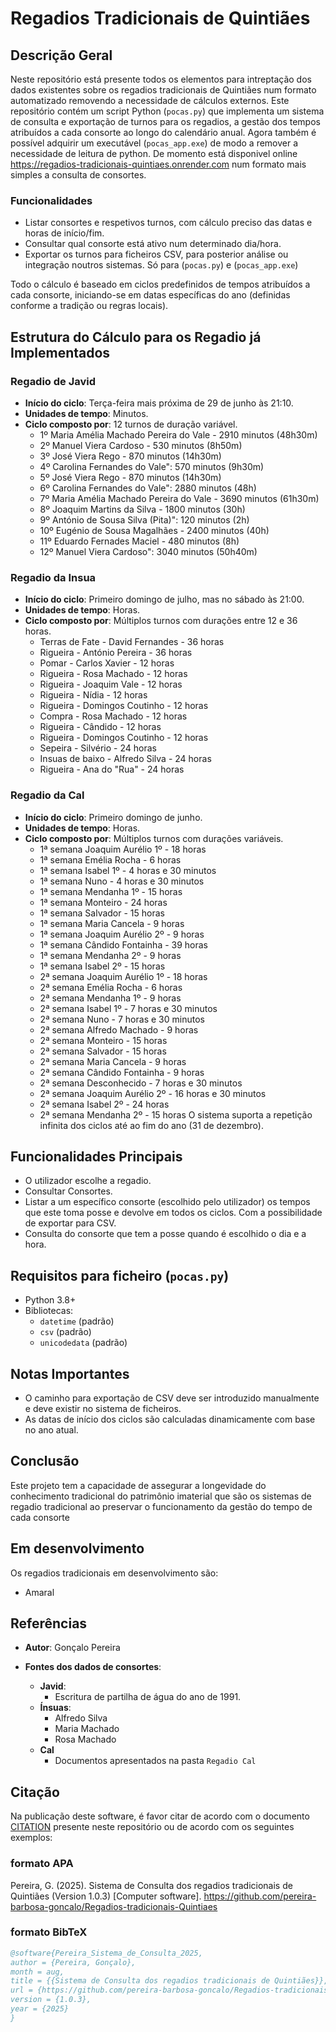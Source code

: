 # Regadios Tradicionais de Quintiães

## Descrição Geral
Neste repositório está presente todos os elementos para intreptação dos dados existentes sobre os regadios tradicionais de Quintiães num formato automatizado removendo a necessidade de cálculos externos.
Este repositório contém um script Python (`pocas.py`) que implementa um sistema de consulta e exportação de turnos para os regadios, a gestão dos tempos atribuídos a cada consorte ao longo do calendário anual. Agora também é possível adquirir um executável (`pocas_app.exe`) de modo a remover a necessidade de leitura de python.
De momento está disponivel online https://regadios-tradicionais-quintiaes.onrender.com num formato mais simples a consulta de consortes. 

### Funcionalidades
- Listar consortes e respetivos turnos, com cálculo preciso das datas e horas de início/fim.
- Consultar qual consorte está ativo num determinado dia/hora.
- Exportar os turnos para ficheiros CSV, para posterior análise ou integração noutros sistemas. Só para (`pocas.py`) e (`pocas_app.exe`)

Todo o cálculo é baseado em ciclos predefinidos de tempos atribuídos a cada consorte, iniciando-se em datas específicas do ano (definidas conforme a tradição ou regras locais).

## Estrutura do Cálculo para os Regadio já Implementados

### Regadio de Javid
- **Início do ciclo**: Terça-feira mais próxima de 29 de junho às 21:10.
- **Unidades de tempo**: Minutos.
- **Ciclo composto por**: 12 turnos de duração variável.
  - 1º Maria Amélia Machado Pereira do Vale - 2910 minutos (48h30m)
  - 2º Manuel Viera Cardoso - 530 minutos (8h50m)
  - 3º José Viera Rego - 870 minutos (14h30m)
  - 4º Carolina Fernandes do Vale": 570 minutos (9h30m)
  - 5º José Viera Rego - 870 minutos (14h30m)
  - 6º Carolina Fernandes do Vale": 2880 minutos (48h)
  - 7º Maria Amélia Machado Pereira do Vale - 3690 minutos (61h30m)
  - 8º Joaquim Martins da Silva - 1800 minutos (30h)
  - 9º António de Sousa Silva (Pita)": 120 minutos (2h)
  - 10º Eugénio de Sousa Magalhães - 2400 minutos (40h)
  - 11º Eduardo Fernades Maciel - 480 minutos (8h)
  - 12º Manuel Viera Cardoso": 3040 minutos (50h40m)

### Regadio da Insua
- **Início do ciclo**: Primeiro domingo de julho, mas no sábado às 21:00.
- **Unidades de tempo**: Horas.
- **Ciclo composto por**: Múltiplos turnos com durações entre 12 e 36 horas.
  - Terras de Fate - David Fernandes - 36 horas
  - Rigueira - António Pereira - 36 horas
  - Pomar - Carlos Xavier - 12 horas
  - Rigueira - Rosa Machado - 12 horas
  - Rigueira - Joaquim Vale - 12 horas
  - Rigueira - Nídia - 12 horas
  - Rigueira - Domingos Coutinho - 12 horas
  - Compra - Rosa Machado - 12 horas
  - Rigueira - Cândido - 12 horas
  - Rigueira - Domingos Coutinho - 12 horas
  - Sepeira - Silvério - 24 horas
  - Insuas de baixo - Alfredo Silva - 24 horas
  - Rigueira - Ana do "Rua" - 24 horas

### Regadio da Cal
- **Início do ciclo**: Primeiro domingo de junho.
- **Unidades de tempo**: Horas.
- **Ciclo composto por**: Múltiplos turnos com durações variáveis.
    - 1ª semana Joaquim Aurélio 1º - 18 horas
    - 1ª semana Emélia Rocha - 6 horas
    - 1ª semana Isabel 1º - 4 horas e 30 minutos
    - 1ª semana Nuno - 4 horas e 30 minutos
    - 1ª semana Mendanha 1º - 15 horas
    - 1ª semana Monteiro - 24 horas
    - 1ª semana Salvador - 15 horas
    - 1ª semana Maria Cancela - 9 horas
    - 1ª semana Joaquim Aurélio 2º - 9 horas
    - 1ª semana Cândido Fontainha - 39 horas
    - 1ª semana Mendanha 2º - 9 horas
    - 1ª semana Isabel 2º - 15 horas
    - 2ª semana Joaquim Aurélio 1º - 18 horas
    - 2ª semana Emélia Rocha - 6 horas
    - 2ª semana Mendanha 1º - 9 horas
    - 2ª semana Isabel 1º - 7 horas e 30 minutos 
    - 2ª semana Nuno - 7 horas e 30 minutos
    - 2ª semana Alfredo Machado - 9 horas 
    - 2ª semana Monteiro - 15 horas
    - 2ª semana Salvador - 15 horas
    - 2ª semana Maria Cancela - 9 horas
    - 2ª semana Cândido Fontainha - 9 horas 
    - 2ª semana Desconhecido - 7 horas e 30 minutos
    - 2ª semana Joaquim Aurélio 2º - 16 horas e 30 minutos
    - 2ª semana Isabel 2º - 24 horas
    - 2ª semana Mendanha 2º - 15 horas
O sistema suporta a repetição infinita dos ciclos até ao fim do ano (31 de dezembro).

## Funcionalidades Principais
- O utilizador escolhe a regadio.
- Consultar Consortes.
- Listar a um específico consorte (escolhido pelo utilizador) os tempos que este toma posse e devolve em todos os ciclos. Com a possibilidade de exportar para CSV.
- Consulta do consorte que tem a posse quando é escolhido o dia e a hora.

## Requisitos para ficheiro (`pocas.py`)
- Python 3.8+
- Bibliotecas:
  - `datetime` (padrão)
  - `csv` (padrão)
  - `unicodedata` (padrão)

## Notas Importantes
- O caminho para exportação de CSV deve ser introduzido manualmente e deve existir no sistema de ficheiros.
- As datas de início dos ciclos são calculadas dinamicamente com base no ano atual.

## Conclusão
Este projeto tem a capacidade de assegurar a longevidade do conhecimento tradicional do patrimônio imaterial que são os sistemas de regadio tradicional ao preservar o funcionamento da gestão do tempo de cada consorte

## Em desenvolvimento
Os regadios tradicionais em desenvolvimento são:
  - Amaral

## Referências

- **Autor**: Gonçalo Pereira

- **Fontes dos dados de consortes**:
  - **Javid**:
    - Escritura de partilha de água do ano de 1991.
  - **Ínsuas**:
    - Alfredo Silva
    - Maria Machado
    - Rosa Machado
  - **Cal**
    - Documentos apresentados na pasta `Regadio Cal`
<!--
  - **Amaral**:
    - António Monteiro 
    - Candinha Machado 
    - Amélia Silva
    - Albertina Silva -->

## Citação
Na publicação deste software, é favor citar de acordo com o documento [CITATION](citação) presente neste repositório ou de acordo com os seguintes exemplos:
### formato APA
Pereira, G. (2025). Sistema de Consulta dos regadios tradicionais de Quintiães (Version 1.0.3) [Computer software]. https://github.com/pereira-barbosa-goncalo/Regadios-tradicionais-Quintiaes
### formato BibTeX
```bibtex
@software{Pereira_Sistema_de_Consulta_2025,
author = {Pereira, Gonçalo},
month = aug,
title = {{Sistema de Consulta dos regadios tradicionais de Quintiães}},
url = {https://github.com/pereira-barbosa-goncalo/Regadios-tradicionais-Quintiaes},
version = {1.0.3},
year = {2025}
}
